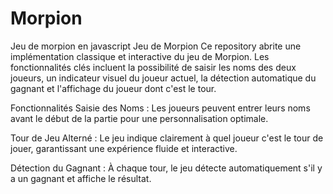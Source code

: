 # Morpion
Jeu de morpion en javascript
Jeu de Morpion
Ce repository abrite une implémentation classique et interactive du jeu de Morpion. Les fonctionnalités clés incluent la possibilité de saisir les noms des deux joueurs, un indicateur visuel du joueur actuel, la détection automatique du gagnant et l'affichage du joueur dont c'est le tour.

Fonctionnalités
Saisie des Noms : Les joueurs peuvent entrer leurs noms avant le début de la partie pour une personnalisation optimale.

Tour de Jeu Alterné : Le jeu indique clairement à quel joueur c'est le tour de jouer, garantissant une expérience fluide et interactive.

Détection du Gagnant : À chaque tour, le jeu détecte automatiquement s'il y a un gagnant et affiche le résultat.
